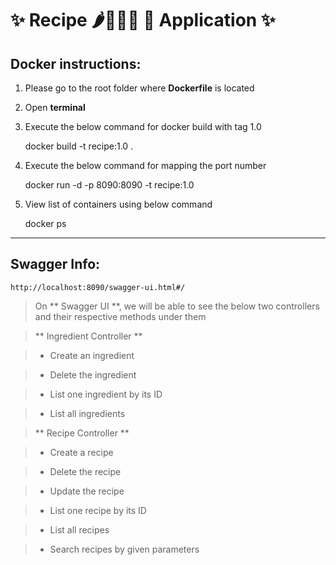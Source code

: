 # ✨ Recipe 🌶️🥔🍄‍🥕 🍔 Application ✨

## Docker instructions:

1) Please go to the root folder where **Dockerfile** is located

2) Open **terminal**

3) Execute the below command for docker build with tag 1.0

	docker build -t recipe:1.0 .

4) Execute the below command for mapping the port number

	docker run -d -p 8090:8090 -t recipe:1.0
   
5) View list of containers using below command

	docker ps
 		
------------------------------------------------------------------------------------------
   
## Swagger Info:

	http://localhost:8090/swagger-ui.html#/
		
> On ** Swagger UI **, we will be able to see the below two controllers and their respective methods under them

>   ** Ingredient Controller **

> - Create an ingredient
	
> - Delete the ingredient
	
> - List one ingredient by its ID
	
> - List all ingredients

> ** Recipe Controller  **

> - Create a recipe
	
> - Delete the recipe
	
> - Update the recipe
	
> - List one recipe by its ID
	
> - List all recipes
	
> - Search recipes by given parameters


